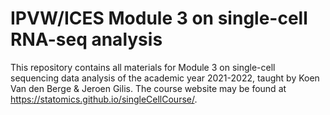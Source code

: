 # IPVW/ICES Module 3 on single-cell RNA-seq analysis

This repository contains all materials for Module 3 on single-cell sequencing data analysis of the academic year 2021-2022, taught by Koen Van den Berge & Jeroen Gilis.
The course website may be found at https://statomics.github.io/singleCellCourse/.

